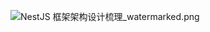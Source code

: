 ![NestJS 框架架构设计梳理_watermarked.png](https://cdn.jsdelivr.net/gh/Deee103/note-picbed/20250608185526040.png)
